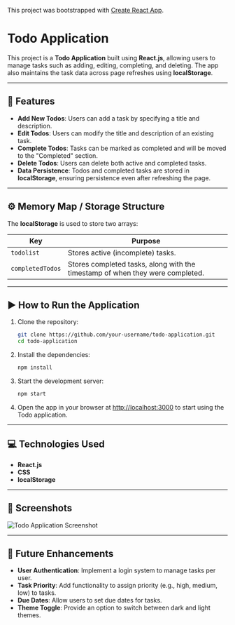 This project was bootstrapped with [Create React App](https://github.com/facebook/create-react-app).

# Todo Application

This project is a **Todo Application** built using **React.js**, allowing users to manage tasks such as adding, editing, completing, and deleting. The app also maintains the task data across page refreshes using **localStorage**.

---

## 🧠 Features

- **Add New Todos**: Users can add a task by specifying a title and description.
- **Edit Todos**: Users can modify the title and description of an existing task.
- **Complete Todos**: Tasks can be marked as completed and will be moved to the "Completed" section.
- **Delete Todos**: Users can delete both active and completed tasks.
- **Data Persistence**: Todos and completed tasks are stored in **localStorage**, ensuring persistence even after refreshing the page.

---


## ⚙️ Memory Map / Storage Structure

The **localStorage** is used to store two arrays:

| Key            | Purpose                   |
|----------------|---------------------------|
| `todolist`     | Stores active (incomplete) tasks. |
| `completedTodos` | Stores completed tasks, along with the timestamp of when they were completed. |

---

## ▶️ How to Run the Application

1. Clone the repository:
    ```bash
    git clone https://github.com/your-username/todo-application.git
    cd todo-application
    ```

2. Install the dependencies:
    ```bash
    npm install
    ```

3. Start the development server:
    ```bash
    npm start
    ```

4. Open the app in your browser at [http://localhost:3000](http://localhost:3000) to start using the Todo application.

---

## 💻 Technologies Used

- **React.js**
- **CSS**
- **localStorage**

---

## 📝 Screenshots

![Todo Application Screenshot](https://via.placeholder.com/600x400.png)  

---

## 🚀 Future Enhancements

- **User Authentication**: Implement a login system to manage tasks per user.
- **Task Priority**: Add functionality to assign priority (e.g., high, medium, low) to tasks.
- **Due Dates**: Allow users to set due dates for tasks.
- **Theme Toggle**: Provide an option to switch between dark and light themes.

